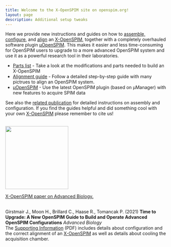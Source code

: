 ```yaml
---
title: Welcome to the X-OpenSPIM site on openspim.org!
layout: page
description: Additional setup tweaks
---
```


Here we provide new instructions and guides on how to [assemble, configure](https://onlinelibrary.wiley.com/doi/10.1002/adbi.202101182), and [align](https://openspim.org/xopenspim/alignment_welcome) an [X-OpenSPIM](https://openspim.org/table_of_parts_xopenspim), together with a completely overhauled software plugin [μOpenSPIM](https://openspim.org/micro-openspim). This makes it easier and less time-consuming for OpenSPIM users to upgrade to a more advanced OpenSPIM system and use it as a powerful research tool in their laboratories.

-	[Parts list](https://openspim.org/table_of_parts_xopenspim) - Take a look at the modifications and parts needed to build an X-OpenSPIM
-	[Alignment guide](https://openspim.org/xopenspim/alignment_welcome) - Follow a detailed step-by-step guide with many pictrues to align an OpenSPIM system.
-	[μOpenSPIM](https://openspim.org/micro-openspim) - Use the latest OpenSPIM plugin (based on µManager) with new features to acquire SPIM data

See also the [related publication](https://onlinelibrary.wiley.com/doi/10.1002/adbi.202101182) for detailed instructions on assembly and configuration.
If you find the guides helpful and did something cool with your own [X-OpenSPIM](https://openspim.org/table_of_parts_xopenspim) please remember to cite us!

</br><a href="https://onlinelibrary.wiley.com/doi/10.1002/adbi.202101182" align="center" target="_blank" title="Time to Upgrade: A New OpenSPIM Guide to Build and Operate Advanced OpenSPIM Configurations
"><img src="https://openspim.org/images/ToC_figure.png" align="center" width="197"><figcaption>X-OpenSPIM paper on Advanced Biology.</figcaption></a></br>

Girstmair J., Moon H., Brillard C., Haase R., Tomancak P. (2021) **Time to Upgrade: A New OpenSPIM Guide to Build and Operate Advanced OpenSPIM Configurations** *Advanced Biology* </br>The [Supporting Information](https://onlinelibrary.wiley.com/action/downloadSupplement?doi=10.1002%2Fadbi.202101182&file=adbi202101182-sup-0001-SuppMat.pdf) (PDF) includes details about configuration and the correct alignment of an [X-OpenSPIM](https://openspim.org/table_of_parts_xopenspim) as well as details about cooling the acquisition chamber.
